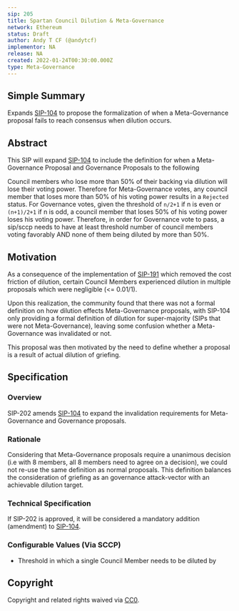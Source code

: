 ```yaml
---
sip: 205
title: Spartan Council Dilution & Meta-Governance
network: Ethereum
status: Draft
author: Andy T CF (@andytcf)
implementor: NA
release: NA
created: 2022-01-24T00:30:00.000Z
type: Meta-Governance
---
```


## Simple Summary

<!--"If you can't explain it simply, you don't understand it well enough." Simply describe the outcome the proposed changes intends to achieve. This should be non-technical and accessible to a casual community member.-->

Expands [SIP-104](https://sips.synthetix.io/sips/sip-104/) to propose the formalization of when a Meta-Governance proposal fails to reach consensus when dilution occurs.

## Abstract

<!--A short (~200 word) description of the proposed change, the abstract should clearly describe the proposed change. This is what *will* be done if the SIP is implemented, not *why* it should be done or *how* it will be done. If the SIP proposes deploying a new contract, write, "We propose to deploy a new contract that will do x".-->

This SIP will expand [SIP-104](https://sips.synthetix.io/sips/sip-104/) to include the definition for when a Meta-Governance Proposal and Governance Proposals to the following

Council members who lose more than 50% of their backing via dilution will lose their voting power. Therefore for Meta-Governance votes, any council member that loses more than 50% of his voting power results in a `Rejected` status. For Governance votes, given the threshold of `n/2+1` if n is even or `(n+1)/2+1` if n is odd, a council member that loses 50% of his voting power loses his voting power. Therefore, in order for Governance vote to pass, a sip/sccp needs to have at least threshold number of council members voting favorably AND none of them being diluted by more than 50%.

## Motivation

<!--This is the problem statement. This is the *why* of the SIP. It should clearly explain *why* the current state of the protocol is inadequate.  It is critical that you explain *why* the change is needed, if the SIP proposes changing how something is calculated, you must address *why* the current calculation is inaccurate or wrong. This is not the place to describe how the SIP will address the issue!-->

As a consequence of the implementation of [SIP-191](https://sips.synthetix.io/sips/sip-191/) which removed the cost friction of dilution, certain Council Members experienced dilution in multiple proposals which were negligible (<= 0.01/1).

Upon this realization, the community found that there was not a formal definition on how dilution effects Meta-Governance proposals, with SIP-104 only providing a formal definition of dilution for super-majority (SIPs that were not Meta-Governance), leaving some confusion whether a Meta-Governance was invalidated or not.

This proposal was then motivated by the need to define whether a proposal is a result of actual dilution of griefing.

## Specification

<!--The specification should describe the syntax and semantics of any new feature, there are five sections
1. Overview
2. Rationale
3. Technical Specification
4. Test Cases
5. Configurable Values
-->

### Overview

<!--This is a high-level overview of *how* the SIP will solve the problem. The overview should clearly describe how the new feature will be implemented-->

SIP-202 amends [SIP-104](https://sips.synthetix.io/sips/sip-104/) to expand the invalidation requirements for Meta-Governance and Governance proposals.

### Rationale

<!--This is where you explain the reasoning behind how you propose to solve the problem. Why did you propose to implement the change in this way, what were the considerations and trade-offs? The rationale fleshes out what motivated the design and why particular design decisions were made. It should describe alternate designs that were considered and related work. The rationale may also provide evidence of consensus within the community, and should discuss important objections or concerns raised during discussion.-->

Considering that Meta-Governance proposals require a unanimous decision (i.e with 8 members, all 8 members need to agree on a decision), we could not re-use the same definition as normal proposals. This definition balances the consideration of griefing as an governance attack-vector with an achievable dilution target.

### Technical Specification

If SIP-202 is approved, it will be considered a mandatory addition (amendment) to [SIP-104](https://sips.synthetix.io/sips/sip-104/).

### Configurable Values (Via SCCP)

<!--Please list all values configurable via SCCP under this implementation.-->

- Threshold in which a single Council Member needs to be diluted by

## Copyright

Copyright and related rights waived via [CC0](https://creativecommons.org/publicdomain/zero/1.0/).
